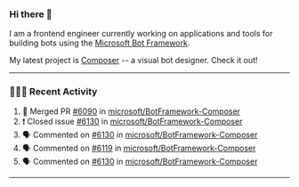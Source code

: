 ### Hi there 👋

I am a frontend engineer currently working on applications and tools for building bots using the [Microsoft Bot Framework](https://dev.botframework.com/).

My latest project is [Composer](https://github.com/microsoft/BotFramework-Composer) -- a visual bot designer. Check it out!

---

### 👨🏻‍💻 Recent Activity

<!--START_SECTION:activity-->
1. 🎉 Merged PR [#6090](https://github.com/microsoft/BotFramework-Composer/pull/6090) in [microsoft/BotFramework-Composer](https://github.com/microsoft/BotFramework-Composer)
2. ❗️ Closed issue [#6130](https://github.com/microsoft/BotFramework-Composer/issues/6130) in [microsoft/BotFramework-Composer](https://github.com/microsoft/BotFramework-Composer)
3. 🗣 Commented on [#6130](https://github.com/microsoft/BotFramework-Composer/issues/6130) in [microsoft/BotFramework-Composer](https://github.com/microsoft/BotFramework-Composer)
4. 🗣 Commented on [#6119](https://github.com/microsoft/BotFramework-Composer/issues/6119) in [microsoft/BotFramework-Composer](https://github.com/microsoft/BotFramework-Composer)
5. 🗣 Commented on [#6130](https://github.com/microsoft/BotFramework-Composer/issues/6130) in [microsoft/BotFramework-Composer](https://github.com/microsoft/BotFramework-Composer)
<!--END_SECTION:activity-->

---

<!--
**a-b-r-o-w-n/a-b-r-o-w-n** is a ✨ _special_ ✨ repository because its `README.md` (this file) appears on your GitHub profile.

Here are some ideas to get you started:

- 🔭 I’m currently working on ...
- 🌱 I’m currently learning ...
- 👯 I’m looking to collaborate on ...
- 🤔 I’m looking for help with ...
- 💬 Ask me about ...
- 📫 How to reach me: ...
- 😄 Pronouns: ...
- ⚡ Fun fact: ...
-->

